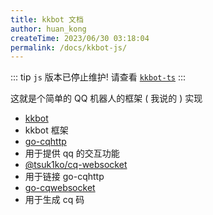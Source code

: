 ```yaml
---
title: kkbot 文档
author: huan_kong
createTime: 2023/06/30 03:18:04
permalink: /docs/kkbot-js/
---
```


::: tip
`js` 版本已停止维护!
请查看 [`kkbot-ts`](../kkbot-ts/README.md)
:::

这就是个简单的 QQ 机器人的框架 ( 我说的 ) 实现

- [kkbot](https://github.com/huankong233/kkbot)
- kkbot 框架
- [go-cqhttp](https://github.com/Mrs4s/go-cqhttp)
- 用于提供 qq 的交互功能
- [@tsuk1ko/cq-websocket](https://www.npmjs.com/package/@tsuk1ko/cq-websocket)
- 用于链接 go-cqhttp
- [go-cqwebsocket](https://www.npmjs.com/package/go-cqwebsocket)
- 用于生成 cq 码

